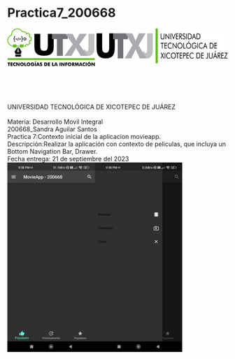 # Practica7_200668
<div style="display: flex; justify-content: space-between;">
    <img align="left" src="https://github.com/MauricioRL15/Logos_UTXJ/blob/main/LOGO%20TIC.png?raw=true" alt="Imagen 1" width="200"; />
    <img align="right" src="https://github.com/MauricioRL15/Logos_UTXJ/blob/main/LOGO%20UTXJ%202019.png?raw=true" alt="Imagen 2" width="300" height="80" />
</div><br><br><br><br><br>
UNIVERSIDAD TECNOLÓGICA DE XICOTEPEC DE JUÁREZ <br><br>
Materia: Desarrollo Movil Integral <br>
200668_Sandra Aguilar Santos<br>
Practica 7:Contexto inicial de la aplicacion movieapp. <br>
Descripción:Realizar la aplicación con contexto de peliculas, que incluya un Bottom Navigation Bar, Drawer. <br>
Fecha entrega: 21 de septiembre del 2023
<div style="display: flex; justify-content:">
 <img align="left" src="movieapp_200668/imagenes/2.jpg?raw=true" alt="Imagen 1" width="200";/>
<img align="right" src="movieapp_200668/imagenes/1.jpg?raw=true" alt="Imagen 2"  width="200" />
</div>
